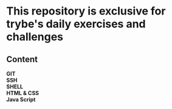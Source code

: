 
# This repository is exclusive for trybe's daily exercises and challenges
<h2>Content</h2>
<strong>GIT</strong><br/>
<strong>SSH</strong><br/>
<strong>SHELL</strong><br/>
<strong>HTML & CSS</strong><br/>
<strong>Java Script</strong><br/>

